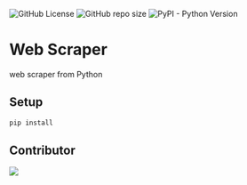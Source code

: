 ![GitHub License](https://img.shields.io/github/license/DeliciousBoy/web-scraper)
![GitHub repo size](https://img.shields.io/github/repo-size/DeliciousBoy/web-scraper)
![PyPI - Python Version](https://img.shields.io/pypi/pyversions/playwright)

# Web Scraper
web scraper from Python


## Setup

```python
pip install
```

## Contributor

<a href="https://github.com/DeliciousBoy/web-scraper/graphs/contributors">
  <img src="https://contrib.rocks/image?repo=DeliciousBoy/web-scraper" />
</a>

